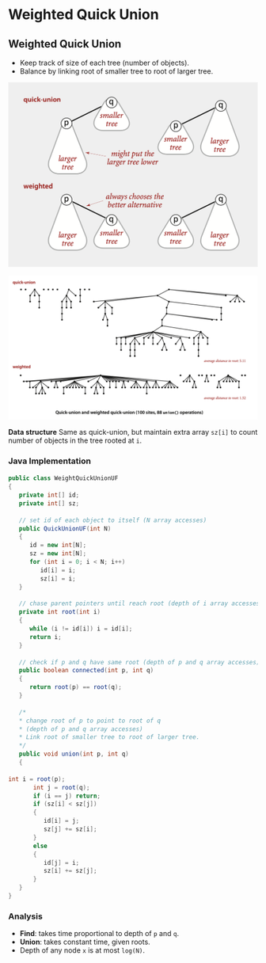 # Weighted Quick Union

## Weighted Quick Union

* Keep track of size of each tree (number of objects).
* Balance by linking root of smaller tree to root of larger tree.

![Comparison between Quick Union and Weighted Quick Union](<../../../.gitbook/assets/image (3) (1).png>)

![](<../../../.gitbook/assets/image (8) (1).png>)

**Data structure** Same as quick-union, but maintain extra array `sz[i]` to count number of objects in the tree rooted at `i`.

### Java Implementation

```java
public class WeightQuickUnionUF 
{
   private int[] id;
   private int[] sz;
   
   // set id of each object to itself (N array accesses)
   public QuickUnionUF(int N)
   {
      id = new int[N];
      sz = new int[N]; 
      for (int i = 0; i < N; i++) 
         id[i] = i;
         sz[i] = i;
   }
   
   // chase parent pointers until reach root (depth of i array accesses)
   private int root(int i)
   {
      while (i != id[i]) i = id[i];
      return i; 
   }
   
   // check if p and q have same root (depth of p and q array accesses)
   public boolean connected(int p, int q)
   {
      return root(p) == root(q);
   }
   
   /* 
   * change root of p to point to root of q 
   * (depth of p and q array accesses)
   * Link root of smaller tree to root of larger tree.
   */
   public void union(int p, int q)
   {
       
int i = root(p);
       int j = root(q);
       if (i == j) return;
       if (sz[i] < sz[j]) 
       { 
          id[i] = j; 
          sz[j] += sz[i]; 
       }
       else 
       { 
          id[j] = i;
          sz[i] += sz[j]; 
       }
   }
}
```

### Analysis

* **Find**: takes time proportional to depth of `p` and `q`.
* **Union**: takes constant time, given roots.
* Depth of any node `x` is at most `log(N)`.
